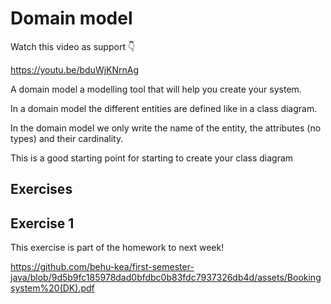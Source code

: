 # Domain model

Watch this video as support 👇

https://youtu.be/bduWjKNrnAg



A domain model a modelling tool that will help you create your system. 

In a domain model the different entities are defined like in a class diagram. 

In the domain model we only write the name of the entity, the attributes (no types) and their cardinality. 

This is a good starting point for starting to create your class diagram







## Exercises



## Exercise 1

This exercise is part of the homework to next week!

https://github.com/behu-kea/first-semester-java/blob/9d5b9fc185978dad0bfdbc0b83fdc7937326db4d/assets/Bookingsystem%20(DK).pdf